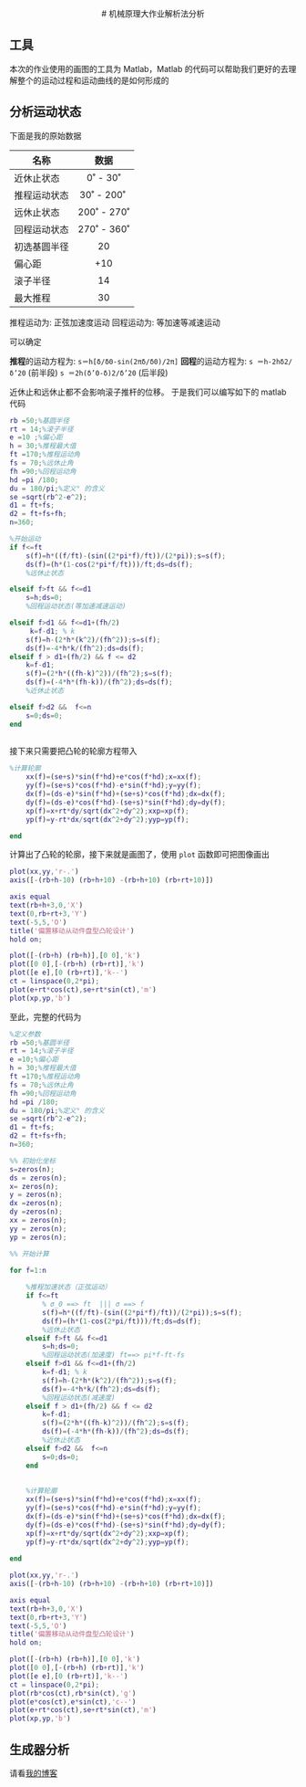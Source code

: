 <center>
# 机械原理大作业解析法分析
</center>


## 工具

本次的作业使用的画图的工具为 Matlab，Matlab 的代码可以帮助我们更好的去理解整个的运动过程和运动曲线的是如何形成的

## 分析运动状态

下面是我的原始数据

| 名称|数据|
| --- | :-: |
| 近休止状态 | 0˚ - 30˚ |
| 推程运动状态 | 30˚ - 200˚  |
| 远休止状态 | 200˚ - 270˚ |
| 回程运动状态 | 270˚ - 360˚ |
| 初选基圆半径 | 20 |
| 偏心距 | +10 |
| 滚子半径 | 14 |
| 最大推程 | 30 |


推程运动为: 正弦加速度运动
回程运动为: 等加速等减速运动

可以确定

**推程**的运动方程为:
`s＝h[δ/δ0-sin(2πδ/δ0)/2π]`
**回程**的运动方程为:
`s ＝h-2hδ2/δ’20` (前半段)
`s ＝2h(δ’0-δ)2/δ’20` (后半段)

近休止和远休止都不会影响滚子推杆的位移。
于是我们可以编写如下的 matlab 代码

```matlab
rb =50;%基圆半径
rt = 14;%滚子半径
e =10 ;%偏心距
h = 30;%推程最大值
ft =170;%推程运动角
fs = 70;%远休止角
fh =90;%回程运动角
hd =pi /180;
du = 180/pi;%定义° 的含义
se =sqrt(rb^2-e^2);
d1 = ft+fs;
d2 = ft+fs+fh;
n=360;

%开始运动
if f<=ft
    s(f)=h*((f/ft)-(sin((2*pi*f)/ft))/(2*pi));s=s(f);
    ds(f)=(h*(1-cos(2*pi*f/ft)))/ft;ds=ds(f);
    %远休止状态

elseif f>ft && f<=d1
    s=h;ds=0;
    %回程运动状态(等加速减速运动)

elseif f>d1 && f<=d1+(fh/2)
     k=f-d1; % k
    s(f)=h-(2*h*(k^2)/(fh^2));s=s(f);
    ds(f)=-4*h*k/(fh^2);ds=ds(f);
elseif f > d1+(fh/2) && f <= d2
    k=f-d1;
    s(f)=(2*h*((fh-k)^2))/(fh^2);s=s(f);
    ds(f)=(-4*h*(fh-k))/(fh^2);ds=ds(f);
    %近休止状态

elseif f>d2 &&  f<=n
    s=0;ds=0;
end
    
```

接下来只需要把凸轮的轮廓方程带入

```matlab
%计算轮廓
    xx(f)=(se+s)*sin(f*hd)+e*cos(f*hd);x=xx(f);
    yy(f)=(se+s)*cos(f*hd)-e*sin(f*hd);y=yy(f);
    dx(f)=(ds-e)*sin(f*hd)+(se+s)*cos(f*hd);dx=dx(f);
    dy(f)=(ds-e)*cos(f*hd)-(se+s)*sin(f*hd);dy=dy(f);
    xp(f)=x+rt*dy/sqrt(dx^2+dy^2);xxp=xp(f);
    yp(f)=y-rt*dx/sqrt(dx^2+dy^2);yyp=yp(f);

end
```

计算出了凸轮的轮廓，接下来就是画图了，使用 `plot` 函数即可把图像画出

```matlab
plot(xx,yy,'r-.')
axis([-(rb+h-10) (rb+h+10) -(rb+h+10) (rb+rt+10)])

axis equal
text(rb+h+3,0,'X')
text(0,rb+rt+3,'Y')
text(-5,5,'O')
title('偏置移动从动件盘型凸轮设计')
hold on;

plot([-(rb+h) (rb+h)],[0 0],'k')
plot([0 0],[-(rb+h) (rb+rt)],'k')
plot([e e],[0 (rb+rt)],'k--')
ct = linspace(0,2*pi);
plot(e+rt*cos(ct),se+rt*sin(ct),'m')
plot(xp,yp,'b')
```

至此，完整的代码为

```matlab
%定义参数
rb =50;%基圆半径
rt = 14;%滚子半径
e =10;%偏心距
h = 30;%推程最大值
ft =170;%推程运动角
fs = 70;%远休止角
fh =90;%回程运动角
hd =pi /180;
du = 180/pi;%定义° 的含义
se =sqrt(rb^2-e^2);
d1 = ft+fs;
d2 = ft+fs+fh;
n=360;

%% 初始化坐标
s=zeros(n);
ds = zeros(n);
x= zeros(n);
y = zeros(n);
dx =zeros(n);
dy =zeros(n);
xx = zeros(n);
yy = zeros(n);
yp = zeros(n);

%% 开始计算

for f=1:n
    
    %推程加速状态（正弦运动）
    if f<=ft
        % σ_0 ==> ft  ||| σ ==> f
        s(f)=h*((f/ft)-(sin((2*pi*f)/ft))/(2*pi));s=s(f);
        ds(f)=(h*(1-cos(2*pi/ft)))/ft;ds=ds(f);
        %远休止状态
    elseif f>ft && f<=d1
        s=h;ds=0;
        %回程运动状态(加速度) ft==> pi*f-ft-fs
    elseif f>d1 && f<=d1+(fh/2)
        k=f-d1; % k
        s(f)=h-(2*h*(k^2)/(fh^2));s=s(f);
        ds(f)=-4*h*k/(fh^2);ds=ds(f);
        %回程运动状态(减速度)
    elseif f > d1+(fh/2) && f <= d2
        k=f-d1;
        s(f)=(2*h*((fh-k)^2))/(fh^2);s=s(f);
        ds(f)=(-4*h*(fh-k))/(fh^2);ds=ds(f);
        %近休止状态
    elseif f>d2 &&  f<=n
        s=0;ds=0;
    end
    
    
    %计算轮廓
    xx(f)=(se+s)*sin(f*hd)+e*cos(f*hd);x=xx(f);
    yy(f)=(se+s)*cos(f*hd)-e*sin(f*hd);y=yy(f);
    dx(f)=(ds-e)*sin(f*hd)+(se+s)*cos(f*hd);dx=dx(f);
    dy(f)=(ds-e)*cos(f*hd)-(se+s)*sin(f*hd);dy=dy(f);
    xp(f)=x+rt*dy/sqrt(dx^2+dy^2);xxp=xp(f);
    yp(f)=y-rt*dx/sqrt(dx^2+dy^2);yyp=yp(f);
    
end

plot(xx,yy,'r-.')
axis([-(rb+h-10) (rb+h+10) -(rb+h+10) (rb+rt+10)])

axis equal
text(rb+h+3,0,'X')
text(0,rb+rt+3,'Y')
text(-5,5,'O')
title('偏置移动从动件盘型凸轮设计')
hold on;

plot([-(rb+h) (rb+h)],[0 0],'k')
plot([0 0],[-(rb+h) (rb+rt)],'k')
plot([e e],[0 (rb+rt)],'k--')
ct = linspace(0,2*pi);
plot(rb*cos(ct),rb*sin(ct),'g')
plot(e*cos(ct),e*sin(ct),'c--')
plot(e+rt*cos(ct),se+rt*sin(ct),'m')
plot(xp,yp,'b')
```
## 生成器分析

请看[我的博客](https://0w0.tn)
